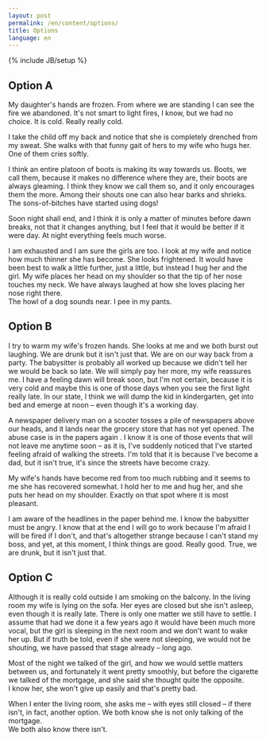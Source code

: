 ```yaml
---
layout: post
permalink: /en/content/options/
title: Options
language: en
---
```


{% include JB/setup %}

## Option A

My daughter's hands are frozen. From where we are standing I can see the fire we
abandoned. It's not smart to light fires, I know, but we had no choice. It is
cold. Really really cold.

I take the child off my back and notice that she is completely drenched from my
sweat. She walks with that funny gait of hers to my wife who hugs her. One of
them cries softly.

I think an entire platoon of boots is making its way towards us. Boots, we call
them, because it makes no difference where they are, their boots are always
gleaming. I think they know we call them so, and it only encourages them the
more. Among their shouts one can also hear barks and shrieks. The
sons-of-bitches have started using dogs!

Soon night shall end, and I think it is only a matter of minutes before dawn
breaks, not that it changes anything, but I feel that it would be better if it
were day. At night everything feels much worse.

I am exhausted and I am sure the girls are too. I look at my wife and notice how
much thinner she has become. She looks frightened. It would have been best to
walk a little further, just a little, but instead I hug her and the girl. My
wife places her head on my shoulder so that the tip of her nose touches my neck.
We have always laughed at how she loves placing her nose right there.<br/>
The howl of a dog sounds near. I pee in my pants.

## Option B

I try to warm my wife's frozen hands. She looks at me and we both burst out
laughing. We are drunk but it isn't just that. We are on our way back from a
party. The babysitter is probably all worked up because we didn't tell her we
would be back so late. We will simply pay her more, my wife reassures me. I have
a feeling dawn will break soon, but I'm not certain, because it is very cold and
maybe this is one of those days when you see the first light really late. In our
state, I think we will dump the kid in kindergarten, get into bed and emerge at
noon – even though it's a working day.

A newspaper delivery man on a scooter tosses a pile of newspapers above our
heads, and it lands near the grocery store that has not yet opened. The abuse
case is in the papers again . I know it is one of those events that will not
leave me anytime soon – as it is, I've suddenly noticed that I've started
feeling afraid of walking the streets. I'm told that it is because I've become a
dad, but it isn't true, it's since the streets have become crazy.

My wife's hands have become red from too much rubbing and it seems to me she has
recovered somewhat. I hold her to me and hug her, and she puts her head on my
shoulder. Exactly on that spot where it is most pleasant.

I am aware of the headlines in the paper behind me. I know the babysitter must
be angry. I know that at the end I will go to work because I'm afraid I will be
fired if I don't, and that's altogether strange because I can't stand my boss,
and yet, at this moment, I think things are good. Really good. True, we are drunk,
but it isn't just that.

## Option C

Although it is really cold outside I am smoking on the balcony. In the living
room my wife is lying on the sofa. Her eyes are closed but she isn't asleep,
even though it is really late. There is only one matter we still have to settle.
I assume that had we done it a few years ago it would have been much more vocal,
but the girl is sleeping in the next room and we don't want to wake her up. But
if truth be told, even if she were not sleeping, we would not be shouting, we
have passed that stage already – long ago.

Most of the night we talked of the girl, and how we would settle matters between us, and fortunately it went pretty smoothly, but before the cigarette we talked of the mortgage, and she said she thought quite the opposite.  
I know her, she won't give up easily and that's pretty bad.

When I enter the living room, she asks me – with eyes still closed – if there
isn't, in fact, another option. We both know she is not only talking of the
mortgage.  
We both also know there isn't.
